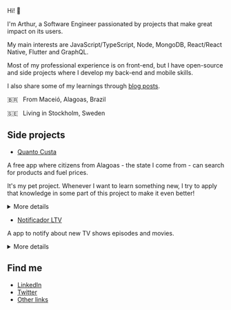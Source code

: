 Hi! :wave:

I'm Arthur, a Software Engineer passionated by projects that make great impact on its users.

My main interests are JavaScript/TypeScript, Node, MongoDB, React/React Native, Flutter and GraphQL.

Most of my professional experience is on front-end, but I have open-source and side projects where I develop my back-end and mobile skills.

I also share some of my learnings through [blog posts](https://dev.to/arthurdenner).

🇧🇷 &nbsp; From Maceió, Alagoas, Brazil

🇸🇪 &nbsp; Living in Stockholm, Sweden

## Side projects

- [Quanto Custa](https://quantocusta.netlify.app)

A free app where citizens from Alagoas - the state I come from - can search for products and fuel prices.

It's my pet project. Whenever I want to learn something new, I try to apply that knowledge in some part of this project to make it even better!

<details>
  <summary>More details</summary>
  <p>Tools and technologies used:</p>

- [Figma](https://www.figma.com/) for designing everything - mobile app, website, logos, social media content;
- [MongoDB Atlas](https://www.mongodb.com/cloud/atlas) as the database to searches, results, suggestions, etc;
- [MongoDB Charts](https://www.mongodb.com/products/charts) and [MongoDB Compass](https://www.mongodb.com/products/compass) to visualize and have insights over the data;
- [MongoDB Atlas Search](https://docs.atlas.mongodb.com/atlas-search/) to index thousands of products and allow suggestions for the users;
- Node and TypeScript on the back-end to build the API;
- [RabbitMQ](https://www.rabbitmq.com/) + [Web scraping](https://en.wikipedia.org/wiki/Web_scraping) for daily updates on suggestions;
- [New Relic](https://newrelic.com/) for application monitoring on the API;
- [Sentry](https://www.sentry.io) for error tracking on the API;
- [Gatsby](https://www.gatsbyjs.org/) to build the [website](https://quantocusta.netlify.app/);
- [Flutter](https://flutter.dev/) to build the mobile app;
- [Firebase](https://firebase.google.com/) for remote config (custom logo during holidays), analytics and crash reports;
- [Svelte](https://svelte.dev/) for the admin dashboard;
</details>

- [Notificador LTV](https://play.google.com/store/apps/details?id=com.notificador.legendastv)

A app to notify about new TV shows episodes and movies.

<details>
  <summary>More details</summary>
  <p>Tools and technologies used:</p>

- [Figma](https://www.figma.com/) for design;
- [MongoDB Atlas](https://www.mongodb.com/cloud/atlas) as the database to users, shows, etc;
- [MongoDB Charts](https://www.mongodb.com/products/charts) and [MongoDB Compass](https://www.mongodb.com/products/compass) to visualize and have insights over the data, e.g, [how the searches are distributed around the state](https://www.instagram.com/p/B9C5s_9pL38/);
- Node and TypeScript on the back-end to build the API;
- [RabbitMQ](https://www.rabbitmq.com/) + [OneSignal](https://onesignal.com/) for sending push notifications;
- [New Relic](https://newrelic.com/) for application monitoring on the API;
- [Sentry](https://www.sentry.io) for error tracking on the API;
- HTML and CSS to build the [website](https://notificador-ltv.now.sh/);
- [Flutter](https://flutter.dev/) to build the mobile app;
- [Firebase](https://firebase.google.com/) for remote config (logo), analytics and crash reports;
</details>

## Find me

- [LinkedIn](https://www.linkedin.com/in/arthurdenner)
- [Twitter](https://twitter.com/_arthurdenner)
- [Other links](https://linktr.ee/arthurdenner)
